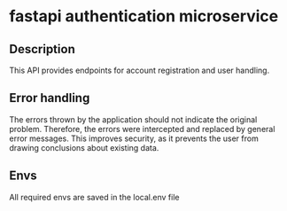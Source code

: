 # fastapi authentication microservice

## Description

This API provides endpoints for account registration and user handling.

## Error handling

The errors thrown by the application should not indicate the original problem. Therefore, the errors were intercepted
and replaced by general error messages. This improves security, as it prevents the user from drawing conclusions about
existing data.

## Envs

All required envs are saved in the local.env file